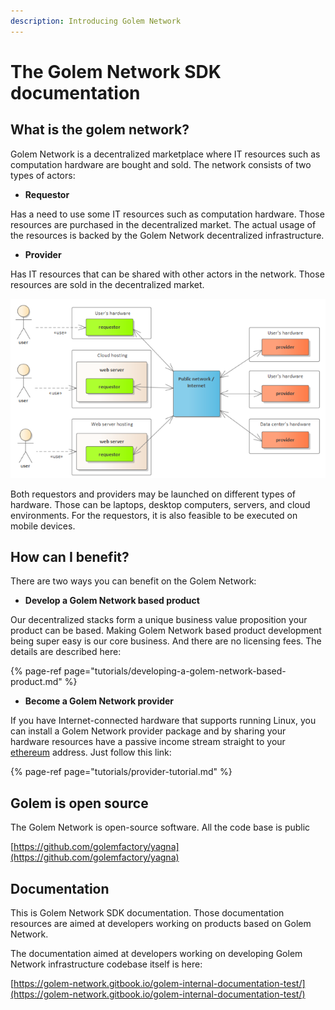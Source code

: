 ```yaml
---
description: Introducing Golem Network
---
```


# The Golem Network SDK documentation

## What is the golem network?

Golem Network is a decentralized marketplace where IT resources such as computation hardware are bought and sold. The network consists of two types of actors:

* **Requestor**

Has a need to use some IT resources such as computation hardware. Those resources are purchased in the decentralized market. The actual usage of the resources is backed by the Golem Network decentralized infrastructure.  

* **Provider**

Has IT resources that can be shared with other actors in the network. Those resources are sold in the decentralized market.

![](.gitbook/assets/requestor-tutorial-high-level%20%281%29.png)

Both requestors and providers may be launched on different types of hardware. Those can be laptops, desktop computers, servers, and cloud environments. For the requestors, it is also feasible to be executed on mobile devices.

## How can I benefit?

There are two ways you can benefit on the Golem Network:

* **Develop a Golem Network based product**

Our decentralized stacks form a unique business value proposition your product can be based. Making Golem Network based product development being super easy is our core business. And there are no licensing fees. The details are described here:

{% page-ref page="tutorials/developing-a-golem-network-based-product.md" %}

* **Become a Golem Network provider**

If you have Internet-connected hardware that supports running Linux, you can install a Golem Network provider package and by sharing your hardware resources have a passive income stream straight to your [ethereum](https://ethereum.org/) address. Just follow this link:

{% page-ref page="tutorials/provider-tutorial.md" %}

## Golem is open source

The Golem Network is open-source software. All the code base is public

[https://github.com/golemfactory/yagna](https://github.com/golemfactory/yagna)

## Documentation

This is Golem Network SDK documentation. Those documentation resources are aimed at developers working on products based on Golem Network.

The documentation aimed at developers working on developing Golem Network infrastructure codebase itself is here:

[https://golem-network.gitbook.io/golem-internal-documentation-test/](https://golem-network.gitbook.io/golem-internal-documentation-test/)



